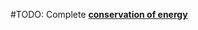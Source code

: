 #TODO: Complete [**conservation of energy**](https://en.wikipedia.org/wiki/Conservation_of_energy "Conservation of energy")
